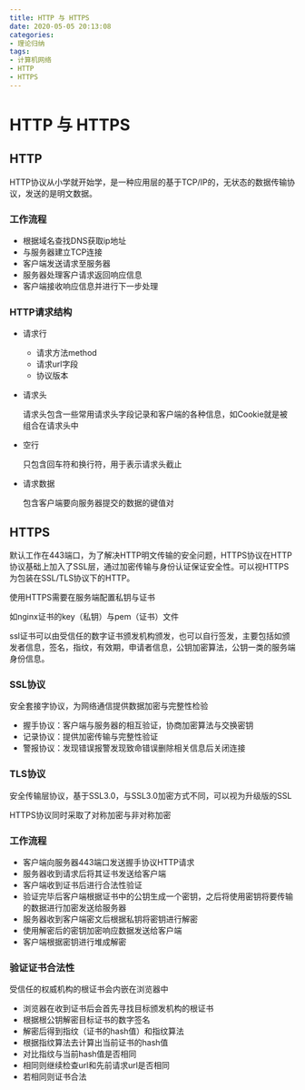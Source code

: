 ```yaml
---
title: HTTP 与 HTTPS
date: 2020-05-05 20:13:08
categories: 
- 理论归纳
tags:
- 计算机网络
- HTTP
- HTTPS
---
```


# HTTP 与 HTTPS

## HTTP

HTTP协议从小学就开始学，是一种应用层的基于TCP/IP的，无状态的数据传输协议，发送的是明文数据。

### 工作流程

- 根据域名查找DNS获取ip地址
- 与服务器建立TCP连接
- 客户端发送请求至服务器
- 服务器处理客户请求返回响应信息
- 客户端接收响应信息并进行下一步处理

### HTTP请求结构

- 请求行

  - 请求方法method
  - 请求url字段
  - 协议版本

- 请求头

  请求头包含一些常用请求头字段记录和客户端的各种信息，如Cookie就是被组合在请求头中

- 空行

  只包含回车符和换行符，用于表示请求头截止

- 请求数据

  包含客户端要向服务器提交的数据的键值对

## HTTPS

默认工作在443端口，为了解决HTTP明文传输的安全问题，HTTPS协议在HTTP协议基础上加入了SSL层，通过加密传输与身份认证保证安全性。可以视HTTPS为包装在SSL/TLS协议下的HTTP。

使用HTTPS需要在服务端配置私钥与证书

如nginx证书的key（私钥）与pem（证书）文件

ssl证书可以由受信任的数字证书颁发机构颁发，也可以自行签发，主要包括如颁发者信息，签名，指纹，有效期，申请者信息，公钥加密算法，公钥一类的服务端身份信息。

### SSL协议

安全套接字协议，为网络通信提供数据加密与完整性检验

- 握手协议：客户端与服务器的相互验证，协商加密算法与交换密钥
- 记录协议：提供加密传输与完整性验证
- 警报协议：发现错误报警发现致命错误删除相关信息后关闭连接

### TLS协议

安全传输层协议，基于SSL3.0，与SSL3.0加密方式不同，可以视为升级版的SSL

HTTPS协议同时采取了对称加密与非对称加密



### 工作流程

- 客户端向服务器443端口发送握手协议HTTP请求
- 服务器收到请求后将其证书发送给客户端
- 客户端收到证书后进行合法性验证
- 验证完毕后客户端根据证书中的公钥生成一个密钥，之后将使用密钥将要传输的数据进行加密发送给服务器
- 服务器收到客户端密文后根据私钥将密钥进行解密
- 使用解密后的密钥加密响应数据发送给客户端
- 客户端根据密钥进行堆成解密

### 验证证书合法性

受信任的权威机构的根证书会内嵌在浏览器中

- 浏览器在收到证书后会首先寻找目标颁发机构的根证书
- 根据根公钥解密目标证书的数字签名
- 解密后得到指纹（证书的hash值）和指纹算法
- 根据指纹算法去计算出当前证书的hash值
- 对比指纹与当前hash值是否相同
- 相同则继续检查url和先前请求url是否相同
- 若相同则证书合法



